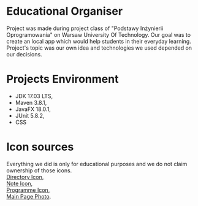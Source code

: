 # Educational Organiser
Project was made during project class of "Podstawy Inżynierii Oprogramowania" on Warsaw University Of Technology. Our
goal was to create an local app which would help students in their everyday learning. Project's topic was our own idea 
and technologies we used depended on our decisions.

# Projects Environment
* JDK 17.03 LTS,
* Maven 3.8.1,
* JavaFX 18.0.1,
* JUnit 5.8.2,
* CSS

# Icon sources
Everything we did is only for educational purposes and we do not claim ownership of those icons. \
[Directory Icon](https://pixabay.com/pt/vectors/caixa-arquivo-pasta-1699630/), \
[Note Icon](https://www.onlinewebfonts.com/icon/126426), \
[Programme Icon](https://pixabay.com/pl/vectors/ksi%c4%85%c5%bcka-zeszyt-dziennik-uczy%c4%87-si%c4%99-5925273/), \
[Main Page Photo](https://cdn.pixabay.com/photo/2021/01/21/15/54/books-5937716_960_720.jpg).
